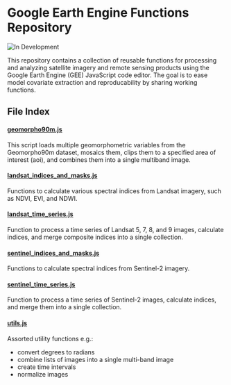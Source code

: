 # Google Earth Engine Functions Repository

![In Development](https://img.shields.io/badge/Status-In%20Development-yellow)

This repository contains a collection of reusable functions for processing and analyzing satellite imagery and remote sensing products using the Google Earth Engine (GEE) JavaScript code editor. The goal is to ease model covariate extraction and reproducability by sharing working functions.

## File Index

#### [geomorpho90m.js](https://github.com/bgcasey/google_earth_engine_functions/blob/main/geomorpho90m.js)
This script loads multiple geomorphometric variables from the 
Geomorpho90m dataset, mosaics them, clips them to a specified area 
of interest (aoi), and combines them into a single multiband image.

#### [landsat_indices_and_masks.js](https://github.com/bgcasey/google_earth_engine_functions/blob/main/landsat_indices_and_masks.js)
Functions to calculate various spectral indices from Landsat imagery, such as NDVI, EVI, and NDWI.

#### [landsat_time_series.js](https://github.com/bgcasey/google_earth_engine_functions/blob/main/landsat_time_series.js)
Function to process a time series of Landsat 5, 7, 8, and 9 images, calculate indices, and merge composite indices into a single collection.

#### [sentinel_indices_and_masks.js](https://github.com/bgcasey/google_earth_engine_functions/blob/main/sentinel_indices_and_masks.js)
Functions to calculate  spectral indices from Sentinel-2 imagery. 

#### [sentinel_time_series.js](https://github.com/bgcasey/google_earth_engine_functions/blob/main/sentinel_time_series.js)
Function to process a time series of Sentinel-2 images, calculate indices, and merge them into a single collection.

#### [utils.js](https://github.com/bgcasey/google_earth_engine_functions/blob/main/utils.js)
Assorted utility functions e.g.:
- convert degrees to radians
- combine lists of images into a single multi-band image
- create time intervals
- normalize images
